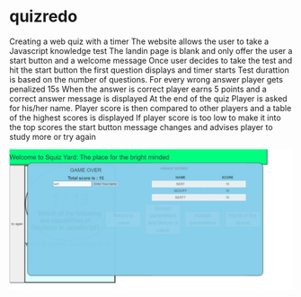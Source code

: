 # quizredo
Creating a web quiz with a timer
The website allows the user to take a Javascript knowledge test
The landin page is blank and only offer the user a start button and a welcome message
Once user decides to take the test and hit the start button the first question displays and timer starts
Test durattion is based on the number of questions.
For every wrong answer player gets penalized 15s
When the answer is correct player earns 5 points and a correct answer message is displayed
At the end of the quiz Player is asked for his/her name.
Player score is then compared to other players and a table of the highest scores is displayed
If player score is too low to make it into the top scores the start button message changes and advises player to study    more or try again

![](Quiz%20page%20score%20table%20preview.JPG)